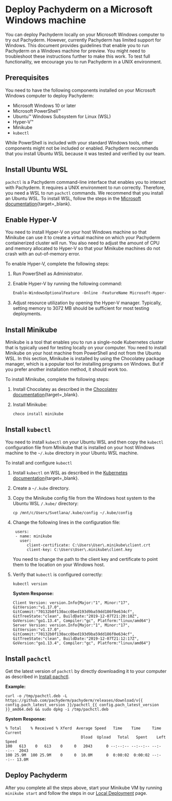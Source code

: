 # Deploy Pachyderm on a Microsoft Windows machine

You can deploy Pachyderm locally on your Microsoft Windows computer to
try out Pachyderm. However, currently Pachyderm has limited support for
Windows. This document provides guidelines that enable you to run Pachyderm
on a Windows machine for preview. You might need to troubleshoot these
instructions further to make this work. To test full functionality, we
encourage you to run Pachyderm in a UNIX environment.

## Prerequisites

You need to have the following components installed on your Microsoft Windows
computer to deploy Pachyderm:

* Microsoft Windows 10 or later
* Microsoft PowerShell™
* Ubuntu™ Windows Subsystem for Linux (WSL)
* Hyper-V™
* Minikube
* `kubectl`

While PowerShell is included with your standard Windows tools, other components
might not be included or enabled. Pachyderm recommends that you install Ubuntu
WSL because it was tested and verified by our team.

## Install Ubuntu WSL

`pachctl` is a Pachyderm command-line interface that enables you to interact
with Pachyderm. It requires a UNIX environment to run correctly. Therefore,
you need a WSL to run `pachctl` commands. We recommend that you install an
Ubuntu WSL. To install WSL, follow the steps in the
[Microsoft documentation](https://docs.microsoft.com/en-us/windows/wsl/install){target=_blank}.

## Enable Hyper-V

You need to install Hyper-V on your host Windows machine so that Minikube can
use it to create a virtual machine on which your Pachyderm containerized cluster
will run. You also need to adjust the amount of CPU and memory allocated to
Hyper-V so that your Minikube machines do not crash with an out-of-memory error.

To enable Hyper-V, complete the following steps:

1. Run PowerShell as Administrator.
1. Enable Hyper-V by running the following command:

   ```powershell
   Enable-WindowsOptionalFeature -Online -FeatureName Microsoft-Hyper-V -All
   ```

1. Adjust resource utilization by opening the Hyper-V manager. Typically,
setting memory to 3072 MB should be sufficient for most testing deployments.

## Install Minikube

Minikube is a tool that enables you to run a single-node Kubernetes cluster that
is typically used for testing locally on your computer.
You need to install Minikube on your host machine from PowerShell and not from
the Ubuntu WSL. In this section, Minikube is installed by using the Chocolatey
package manager, which is a popular tool for installing programs on Windows. But if
you prefer another installation method, it should work too.

To install Minikube, complete the following steps:

1. Install Chocolatey as described in the [Chocolatey documentation](https://docs.chocolatey.org/en-us/choco/setup){target=_blank}.
1. Install Minikube:

   ```shell
   choco install minikube
   ```

## Install `kubectl`

You need to install `kubectl` on your Ubuntu WSL and then copy the `kubectl`
configuration file from MInikube that is installed on your host Windows
machine to the `~/.kube` directory in your Ubuntu WSL machine.

To install and configure `kubectl`

1. Install `kubectl` on WSL as described in the
[Kubernetes documentation](https://kubernetes.io/docs/tasks/tools/){target=_blank}.
1. Create a `~/.kube` directory.
1. Copy the Minikube config file from the Windows host system to the Ubuntu
WSL `/.kube/` directory:

   ```shell
   cp /mnt/c/Users/Svetlana/.kube/config ~/.kube/config
   ```

1. Change the following lines in the configuration file:

   ```shell hl_lines="3 4 5"
    users:
    - name: minikube
      user:
         client-certificate: C:\Users\User\.minikube\client.crt
         client-key: C:\Users\User\.minikube\client.key
   ```

   You need to change the path to the client key and certificate
   to point them to the location on your Windows host.

1. Verify that `kubectl` is configured correctly:

   ```shell
   kubectl version
   ```

   **System Response:**

   ```shell
   Client Version: version.Info{Major:"1", Minor:"17", GitVersion:"v1.17.0", GitCommit:"70132b0f130acc0bed193d9ba59dd186f0e634cf", GitTreeState:"clean", BuildDate:"2019-12-07T21:20:10Z", GoVersion:"go1.13.4", Compiler:"gc", Platform:"linux/amd64"}
   Server Version: version.Info{Major:"1", Minor:"17", GitVersion:"v1.17.0", GitCommit:"70132b0f130acc0bed193d9ba59dd186f0e634cf", GitTreeState:"clean", BuildDate:"2019-12-07T21:12:17Z", GoVersion:"go1.13.4", Compiler:"gc", Platform:"linux/amd64"}
   ```

## Install `pachctl`

Get the latest version of `pachctl` by directly downloading it to your computer
as described in [Install pachctl](../local_installation/#install-pachctl).

**Example:**

```shell
curl -o /tmp/pachctl.deb -L https://github.com/pachyderm/pachyderm/releases/download/v{{ config.pach_latest_version }}/pachctl_{{ config.pach_latest_version }}_amd64.deb && sudo dpkg -i /tmp/pachctl.deb
```

**System Response:**

```shell
% Total    % Received % Xferd  Average Speed   Time    Time     Time  Current
                                 Dload  Upload   Total   Spent    Left  Speed
100   613    0   613    0     0   2043      0 --:--:-- --:--:-- --:--:--  2043
100 25.9M  100 25.9M    0     0  10.0M      0  0:00:02  0:00:02 --:--:-- 13.0M
```

## Deploy Pachyderm

After you complete all the steps above, start your Minikube VM by running
`minikube start` and follow the steps in our [Local Deployment](../local_installation/) page.
